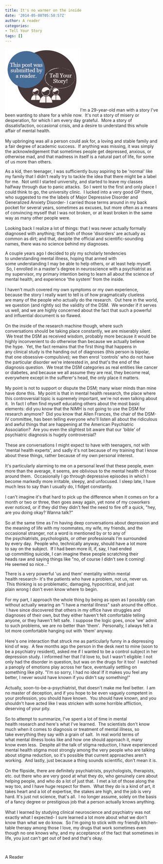 ```yaml
---
title: It's no warmer on the inside
date: '2014-05-08T05:58:57Z'
author: A reader
categories:
- Tell Your Story
tags: []
---
```


<span style="color: #222222;"><img class="alignleft size-full wp-image-1519" src="/images/tell-your-story.png" alt="This post was submitted by a reader." width="247" height="209" />I'm a 29-year-old man with a story I've been wanting to share for a </span><span style="color: #222222;">while now.  It's not a story of misery or desperation, for which I am </span><span style="color: #222222;">every day grateful.  More a story of dissatisfaction, occasional </span><span style="color: #222222;">crisis, and a desire to understand this whole affair of mental health.</span><br style="color: #222222;" /><br style="color: #222222;" /><span style="color: #222222;">My upbringing was all a person could ask for, a loving and stable </span><span style="color: #222222;">family and a fair degree of academic success.  If anything was missing, </span><span style="color: #222222;">it was simply the acknowledgement that sometimes people get depressed, </span><span style="color: #222222;">anxious, or otherwise mad, and that madness in itself is a natural </span><span style="color: #222222;">part of life, for some of us more than others.</span>

<span style="color: #222222;">As a kid, then teenager, I was sufficiently busy aspiring to be </span><span style="color: #222222;">'normal' like my family that I didn't really try to tackle the idea </span><span style="color: #222222;">that there might be a label for me.  Not until I started university, </span><span style="color: #222222;">and started to leave my classes halfway through due to panic attacks.  </span><span style="color: #222222;">So I went to the first and only place I could think to go, the </span><span style="color: #222222;">university clinic.  I lucked into a very good GP there, who suggested </span><span style="color: #222222;">to me the labels of Major Depressive Disorder and Generalized Anxiety </span><span style="color: #222222;">Disorder- I carried those terms around in my back pocket for several </span><span style="color: #222222;">years, sometimes as excuses, but more often as a means of convincing </span><span style="color: #222222;">myself that I was not broken, or at least broken in the same way as </span><span style="color: #222222;">many other people were.</span><br style="color: #222222;" /><br style="color: #222222;" /><span style="color: #222222;">Looking back I realize a lot of things: that I was never actually </span><span style="color: #222222;">formally diagnosed with anything; that both of those 'disorders' are </span><span style="color: #222222;">actually as common as dirt; and that, despite the official and </span><span style="color: #222222;">scientific-sounding names, there was no science behind my diagnoses.</span>

<span style="color: #222222;">A couple years ago I decided to ply my scholarly tendencies to </span><span style="color: #222222;">understanding mental illness, hoping that armed with some </span><span style="color: #222222;">understanding I may be able to help others, or at least help myself.  </span><span style="color: #222222;">So, I enrolled in a master's degree in neuroscience with a </span><span style="color: #222222;">psychiatrist as my supervisor, my primary intention being to learn all </span><span style="color: #222222;">about the science of mental health, and experience 'the system' from </span><span style="color: #222222;">the inside.</span><br style="color: #222222;" /><br style="color: #222222;" /><span style="color: #222222;">I haven't much covered my own symptoms or my own experience, because </span><span style="color: #222222;">the story I really want to tell is of how pragmatically clueless are </span><span style="color: #222222;">many of the people who actually do the research.  Out here in the </span><span style="color: #222222;">world, we question (and rightly so) the validity of the DSM.  We wonder </span><span style="color: #222222;">if it serves us well, and we are highly concerned about the fact that </span><span style="color: #222222;">such a powerful and influential document is so flawed.</span><br style="color: #222222;" /><br style="color: #222222;" /><span style="color: #222222;">On the inside of the research machine though, where such conversations </span><span style="color: #222222;">should be taking place constantly, we are miserably silent.  We treat </span><span style="color: #222222;">the DSM as received wisdom, probably more because it would be highly </span><span style="color: #222222;">inconvenient to do otherwise than because we actually believe the </span><span style="color: #222222;">hype.  Yet, the fact remains that the first thing that happens in any </span><span style="color: #222222;">clinical study is the handing out of diagnoses (this person is </span><span style="color: #222222;">bipolar, that one obsessive-compulsive); we then enrol 'controls' who </span><span style="color: #222222;">do not have the particular disorder we're interested in, and that's </span><span style="color: #222222;">the end of the diagnosis question.  We treat the DSM categories as real </span><span style="color: #222222;">entities like cancer or diabetes, and because we all assume they are </span><span style="color: #222222;">real, they become real, everywhere except in the sufferer's head, the </span><span style="color: #222222;">only place it matters.</span><br style="color: #222222;" /><br style="color: #222222;" /><span style="color: #222222;">My point is not to support or dispute the DSM; many wiser minds than </span><span style="color: #222222;">mine have done this.  My point is that in mental health research, the </span><span style="color: #222222;">place where this controversial topic is supremely important, we're not </span><span style="color: #222222;">even talking about it.  In fact I often find myself educating others </span><span style="color: #222222;">about the most basic elements: did you know that the NIMH is not going </span><span style="color: #222222;">to use the DSM for research anymore?  Did you know that Allen Frances, </span><span style="color: #222222;">the chair of the DSM-IV committee, has been telling everyone who'll </span><span style="color: #222222;">listen all about the ridiculous and awful things that are happening at </span><span style="color: #222222;">the American Psychiatric Association?  Are you even the slightest bit </span><span style="color: #222222;">aware that our 'bible' of psychiatric diagnosis is hugely </span><span style="color: #222222;">controversial?</span><br style="color: #222222;" /><br style="color: #222222;" /><span style="color: #222222;">These are conversations I might expect to have with teenagers, not </span><span style="color: #222222;">with 'mental health experts', and sadly it's not because of my </span><span style="color: #222222;">training that I know about these things, rather because of my own </span><span style="color: #222222;">personal interest.</span><br style="color: #222222;" /><br style="color: #222222;" /><span style="color: #222222;">It's particularly alarming to me on a personal level that these </span><span style="color: #222222;">people, even more than the average, it seems, are oblivious to the </span><span style="color: #222222;">mental health of those around them.  Occasionally I go through </span><span style="color: #222222;">depressive episodes in which I become markedly more irritable, sleepy, </span><span style="color: #222222;">and unfocused. I sleep late, I have much less to say than I usually </span><span style="color: #222222;">do, I fidget constantly.</span><br style="color: #222222;" /><br style="color: #222222;" /><span style="color: #222222;">I can't imagine it's that hard to pick up the difference when it comes </span><span style="color: #222222;">on for a month or two or three, then goes away again, yet none of my </span><span style="color: #222222;">coworkers ever noticed, or if they did they didn't feel the need to </span><span style="color: #222222;">fire off a quick, "hey, are you doing okay? Wanna talk?"</span><br style="color: #222222;" /><br style="color: #222222;" /><span style="color: #222222;">So at the same time as I'm having deep conversations about depression </span><span style="color: #222222;">and the meaning of life with my roommates, my wife, my friends, and </span><span style="color: #222222;">the occasional stranger, not a word is mentioned by or to any of the </span>psychiatrists, psychologists, or other professionals I'm surrounded by every day.  People who, technically anyway, should have a lot more to say on the subject.  If I had been more ill, if, say, I had ended up committing suicide, I can imagine these people scratching their heads raw and saying things like "no, of course I didn't see it coming! He seemed so nice..."

<span style="color: #222222;">There is a very powerful 'us and them' mentality within mental health </span><span style="color: #222222;">research- it's the patients who have a problem, not us, never us.  This </span><span style="color: #222222;">thinking is so problematic, damaging, hypocritical, and just plain </span><span style="color: #222222;">wrong I don't even know where to begin.</span><br style="color: #222222;" /><br style="color: #222222;" /><span style="color: #222222;">For my part, I approach the whole thing by being as open as I possibly </span><span style="color: #222222;">can without actually wearing an "I have a mental illness" sash around </span><span style="color: #222222;">the office.  I have since discovered that others in my office have </span><span style="color: #222222;">struggles and diagnoses of their own, but they either haven't felt </span><span style="color: #222222;">comfortable telling anyone, or they haven't felt safe.  I suppose the </span><span style="color: #222222;">logic goes, once 'we' admit to such problems, we are no better than </span><span style="color: #222222;">'them'.  Personally, I always felt a lot more comfortable hanging out </span><span style="color: #222222;">with 'them' anyway.</span><br style="color: #222222;" /><br style="color: #222222;" /><span style="color: #222222;">Here's one interaction that struck me as particularly funny in a </span><span style="color: #222222;">depressing kind of way.  A few months ago the person in the desk next </span><span style="color: #222222;">to mine (soon to be a psychiatry resident), asked me if I wanted to be </span><span style="color: #222222;">a control subject in her depression study. I informed her that I'd </span><span style="color: #222222;">love to, but I wasn't eligible: I not only had the disorder in </span><span style="color: #222222;">question, but was on the drugs for it too!  I watched a panoply of </span><span style="color: #222222;">emotions play across her face, eventually settling on something like </span><span style="color: #222222;">pity. "I'm so sorry, I had no idea! If it makes you feel any better, I </span><span style="color: #222222;">never would have known if you didn't say something!" </span><br style="color: #222222;" /><br style="color: #222222;" /><span style="color: #222222;">Actually, soon-to-be-a-psychiatrist, that doesn't make me feel better.  </span><span style="color: #222222;">I am no master of deception, and if you hope to be even vaguely </span><span style="color: #222222;">competent in your profession, you should have known.  You should have </span><span style="color: #222222;">known, and you shouldn't have acted like I was stricken with some </span><span style="color: #222222;">horrible affliction, deserving of your pity.</span><br style="color: #222222;" /><br style="color: #222222;" /><span style="color: #222222;">So to attempt to summarize, I've spent a lot of time in mental health </span><span style="color: #222222;">research and here's what I've learned.  The scientists don't know much </span><span style="color: #222222;">when it comes to diagnosis or treatment of mental illness, so take </span><span style="color: #222222;">everything they say with a grain of salt.  In real world terms of what </span><span style="color: #222222;">mental illness looks like and how one should approach it, many know </span><span style="color: #222222;">even less.  Despite all the talk of stigma reduction, I have </span><span style="color: #222222;">experienced mental health stigma most strongly among the very people </span><span style="color: #222222;">who are talking about stigma reduction, so it's possible that current </span><span style="color: #222222;">approaches aren't working.  And lastly, just because a thing sounds </span><span style="color: #222222;">scientific, don't mean it is.</span><br style="color: #222222;" /><br style="color: #222222;" /><span style="color: #222222;">On the flipside, there are definitely psychiatrists, psychologists, </span><span style="color: #222222;">therapists, etc. out there who are very good at what they do, who </span><span style="color: #222222;">genuinely care about helping people, and who do a lot of just that.  I </span><span style="color: #222222;">met a lot of those along the way too, and I have huge respect for </span><span style="color: #222222;">them.  What they do is a kind of art, it takes heart and a lot of </span><span style="color: #222222;">expertise, the stakes are high, and the job is very hard. It's just </span><span style="color: #222222;">not science, that's all.  I no longer assume, solely on the basis of a </span><span style="color: #222222;">fancy degree or prestigious job that a person actually knows </span><span style="color: #222222;">anything.</span><br style="color: #222222;" /><br style="color: #222222;" /><span style="color: #222222;">What I learned by studying clinical neuroscience and psychiatry was </span><span style="color: #222222;">not exactly what I expected- I sure learned a lot more about what we </span><span style="color: #222222;">don't know than what we do know.  So I'm going to stick with my </span><span style="color: #222222;">friendly kitchen-table therapy among those I love, my drugs that work </span><span style="color: #222222;">sometimes even though no one knows why, and my acceptance of the fact </span><span style="color: #222222;">that sometimes in life, you just can't get out of bed and that's okay.</span>

&nbsp;

A Reader

&nbsp;